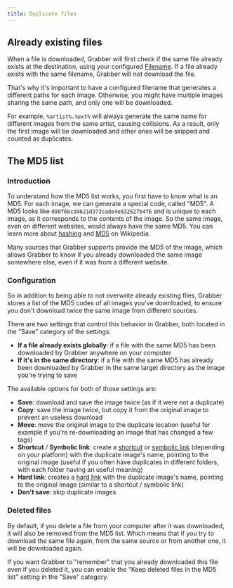 ```yaml
---
title: Duplicate files
---
```



## Already existing files

When a file is downloaded, Grabber will first check if the same file already exists at the destination, using your configured [Filename](filename.md). If a file already exists with the same filename, Grabber will not download the file.

That's why it's important to have a configured filename that generates a different paths for each image. Otherwise, you might have multiple images sharing the same path, and only one will be downloaded.

For example, `%artist%.%ext%` will always generate the same name for different images from the same artist, causing collisions. As a result, only the first image will be downloaded and other ones will be skipped and counted as duplicates.


## The MD5 list

### Introduction

To understand how the MD5 list works, you first have to know what is an MD5. For each image, we can generate a special code, called "MD5". A MD5 looks like `098f6bcd4621d373cade4e832627b4f6` and is unique to each image, as it corresponds to the contents of the image. So the same image, even on different websites, would always have the same MD5. You can learn more about [hashing](https://en.wikipedia.org/wiki/Hash_function) and [MD5](https://en.wikipedia.org/wiki/MD5) on Wikipedia.

Many sources that Grabber supports provide the MD5 of the image, which allows Grabber to know if you already downloaded the same image somewhere else, even if it was from a different website.

### Configuration

So in addition to being able to not overwrite already existing files, Grabber stores a list of the MD5 codes of all images you've downloaded, to ensure you don't download twice the same image from different sources.

There are two settings that control this behavior in Grabber, both located in the "Save" category of the settings:

* **If a file already exists globally**: if a file with the same MD5 has been downloaded by Grabber anywhere on your computer
* **If it's in the same directory**: if a file with the same MD5 has already been downloaded by Grabber in the same target directory as the image you're trying to save

The available options for both of those settings are:

* **Save**: download and save the image twice (as if it were not a duplicate)
* **Copy**: save the image twice, but copy it from the original image to prevent an useless download
* **Move**: move the original image to the duplicate location (useful for example if you're re-downloading an image that has changed a few tags)
* **Shortcut** / **Symbolic link**: create a [shortcut](https://en.wikipedia.org/wiki/Shortcut_(computing)) or [symbolic link](https://en.wikipedia.org/wiki/Symbolic_link) (depending on your platform) with the duplicate image's name, pointing to the original image (useful if you often have duplicates in different folders, with each folder having an useful meaning)
* **Hard link**: creates a [hard link](https://en.wikipedia.org/wiki/Hard_link) with the duplicate image's name, pointing to the original image (similar to a shortcut / symbolic link)
* **Don't save**: skip duplicate images


### Deleted files

By default, if you delete a file from your computer after it was downloaded, it will also be removed from the MD5 list. Which means that if you try to download the same file again, from the same source or from another one, it will be downloaded again.

If you want Grabber to "remember" that you already downloaded this file even if you deleted it, you can enable the "Keep deleted files in the MD5 list" setting in the "Save" category.